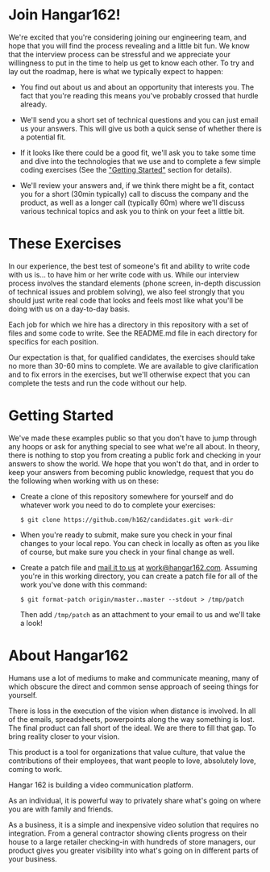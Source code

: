 Join Hangar162!
===============

We're excited that you're considering joining our engineering team, and hope
that you will find the process revealing and a little bit fun. We know that the
interview process can be stressful and we appreciate your willingness to put in
the time to help us get to know each other. To try and lay out the roadmap, here
is what we typically expect to happen:

-   You find out about us and about an opportunity that interests you. The fact
    that you're reading this means you've probably crossed that hurdle already.

-   We'll send you a short set of technical questions and you can just email us
    your answers. This will give us both a quick sense of whether there is a
    potential fit.

-   If it looks like there could be a good fit, we'll ask you to take some time
    and dive into the technologies that we use and to complete a few simple
    coding exercises (See the ["Getting Started"](#getting-started) section for
    details).

-   We'll review your answers and, if we think there might be a fit, contact you
    for a short (30min typically) call to discuss the company and the product,
    as well as a longer call (typically 60m) where we'll discuss various
    technical topics and ask you to think on your feet a little bit.

These Exercises
===============

In our experience, the best test of someone's fit and ability to write code with
us is... to have him or her write code with us. While our interview process
involves the standard elements (phone screen, in-depth discussion of technical
issues and problem solving), we also feel strongly that you should just write
real code that looks and feels most like what you'll be doing with us on a
day-to-day basis.

Each job for which we hire has a directory in this repository with a set of
files and some code to write. See the README.md file in each directory for
specifics for each position.

Our expectation is that, for qualified candidates, the exercises should take no
more than 30-60 mins to complete. We are available to give clarification and to
fix errors in the exercises, but we'll otherwise expect that you can complete
the tests and run the code without our help. 

Getting Started
==========================================

We've made these examples public so that you don't have to jump through any
hoops or ask for anything special to see what we're all about. In theory, there
is nothing to stop you from creating a public fork and checking in your answers
to show the world. We hope that you won't do that, and in order to keep your
answers from becoming public knowledge, request that you do the following when
working with us on these:

-   Create a clone of this repository somewhere for yourself and do whatever
    work you need to do to complete your exercises:

        $ git clone https://github.com/h162/candidates.git work-dir

-   When you're ready to submit, make sure you check in your final changes to
    your local repo. You can check in locally as often as you like of course,
    but make sure you check in your final change as well.

-   Create a patch file and [mail it to us](mailto:work@hangar162.com) at
    work@hangar162.com. Assuming you're in this working directory, you can
    create a patch file for all of the work you've done with this command:
        
        $ git format-patch origin/master..master --stdout > /tmp/patch
    
    Then add `/tmp/patch` as an attachment to your email to us and we'll take a
    look!

About Hangar162
===============

Humans use a lot of mediums to make and communicate meaning, many of which
obscure the direct and common sense approach of seeing things for yourself.

There is loss in the execution of the vision when distance is involved. In all
of the emails, spreadsheets, powerpoints along the way something is lost. The
final product can fall short of the ideal. We are there to fill that gap. To
bring reality closer to your vision.

This product is a tool for organizations that value culture, that value the
contributions of their employees, that want people to love, absolutely love,
coming to work.

Hangar 162 is building a video communication platform.

As an individual, it is powerful way to privately share what's going on where
you are with family and friends.

As a business, it is a simple and inexpensive video solution that requires no
integration. From a general contractor showing clients progress on their house
to a large retailer checking-in with hundreds of store managers, our product
gives you greater visibility into what's going on in different parts of your
business.

